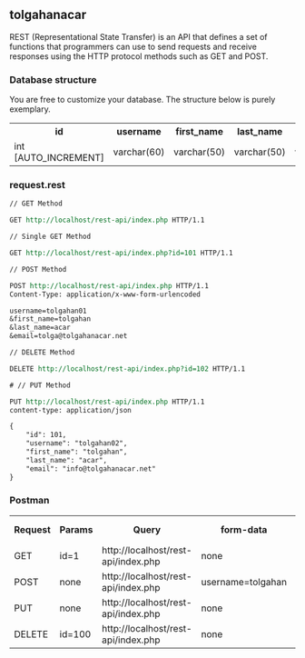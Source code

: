 ## tolgahanacar

REST (Representational State Transfer) is an API that defines a set of functions that programmers can use to send requests and receive responses using the HTTP protocol methods such as GET and POST.

### Database structure

You are free to customize your database. The structure below is purely exemplary.

<table>
  <tr>
    <th>id</th>
    <th>username</th>
    <th>first_name</th>
    <th>last_name</th>
    <th>email</th>
    <th>updateDate</th>
    <th>createDate</th>
  </tr>
  <tr>
    <td>int [AUTO_INCREMENT]</td>
    <td>varchar(60)</td>
    <td>varchar(50)</td>
    <td>varchar(50)</td>
    <td>varchar(60)</td>
    <td>TIMESTAMP [CURRENT_TIMESTAMP]</td>
    <td>TIMESTAMP</td>
  </tr>
</table>

### request.rest
```rest
// GET Method

GET http://localhost/rest-api/index.php HTTP/1.1

// Single GET Method

GET http://localhost/rest-api/index.php?id=101 HTTP/1.1

// POST Method

POST http://localhost/rest-api/index.php HTTP/1.1
Content-Type: application/x-www-form-urlencoded

username=tolgahan01
&first_name=tolgahan
&last_name=acar 
&email=tolga@tolgahanacar.net

// DELETE Method

DELETE http://localhost/rest-api/index.php?id=102 HTTP/1.1

# // PUT Method

PUT http://localhost/rest-api/index.php HTTP/1.1
content-type: application/json

{
    "id": 101,
    "username": "tolgahan02",
    "first_name": "tolgahan",
    "last_name": "acar",
    "email": "info@tolgahanacar.net"
}

```
### Postman
<table>
  <tr>
    <th>Request</th>
    <th>Params</th>
    <th>Query</th>
    <th>form-data</th>
    <th>x-www-form-urlencoded</th>
  </tr>
  <tr>
    <td>GET</td>
    <td>id=1</td>
    <td>http://localhost/rest-api/index.php</td>
    <td>none</td>
    <td>none</td>
  </tr>
  <tr>
    <td>POST</td>
    <td>none</td>
    <td>http://localhost/rest-api/index.php</td>
    <td>username=tolgahan</td>
    <td>none</td>
  </tr>
  <tr>
    <td>PUT</td>
    <td>none</td>
    <td>http://localhost/rest-api/index.php</td>
    <td>none</td>
    <td>{"id":1, "username":"tolgahan0"}</td>
  </tr>
  <tr>
    <td>DELETE</td>
    <td>id=100</td>
    <td>http://localhost/rest-api/index.php</td>
    <td>none</td>
    <td>none</td>
  </tr>
</table>

